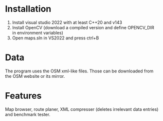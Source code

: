 # Installation
1. Install visual studio 2022 with at least C++20 and v143
2. Install OpenCV (download a compiled version and define OPENCV_DIR in environment variables)
3. Open maps.sln in VS2022 and press ctrl+B

# Data
The program uses the OSM xml-like files. Those can be downloaded from the OSM website or its mirror.

# Features
Map browser, route planer, XML compresser (deletes irrelevant data entries) and benchmark tester.
